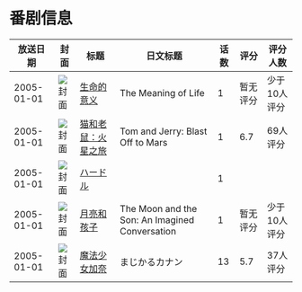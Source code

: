# 番剧信息

|放送日期|封面|标题|日文标题|话数|评分|评分人数|
|---|---|---|---|---|---|---|
|2005-01-01|![封面](https://lain.bgm.tv/pic/cover/c/0a/30/137225_m2Ms2.jpg)|[生命的意义](https://bangumi.tv/subject/137225)|The Meaning of Life|1|暂无评分|少于10人评分|
|2005-01-01|![封面](https://lain.bgm.tv/pic/cover/c/a4/7b/139960_5qIoT.jpg)|[猫和老鼠：火星之旅](https://bangumi.tv/subject/139960)|Tom and Jerry: Blast Off to Mars|1|6.7|69人评分|
|2005-01-01|![封面](https://lain.bgm.tv/pic/cover/c/bf/80/220046_E25ns.jpg)|[ハードル](https://bangumi.tv/subject/220046)||1|||
|2005-01-01|![封面](https://lain.bgm.tv/pic/cover/c/9b/e3/132435_m3r3W.jpg)|[月亮和孩子](https://bangumi.tv/subject/132435)|The Moon and the Son: An Imagined Conversation|1|暂无评分|少于10人评分|
|2005-01-01|![封面](https://lain.bgm.tv/pic/cover/c/b8/6a/19426_yECwR.jpg)|[魔法少女加奈](https://bangumi.tv/subject/19426)|まじかるカナン|13|5.7|37人评分|
